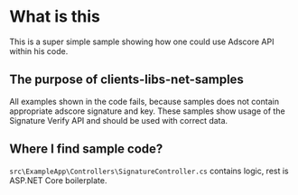 # What is this

This is a super simple sample showing how one could use Adscore API within his code.

## The purpose of clients-libs-net-samples

All examples shown in the code fails, because samples does not contain appropriate adscore signature and key.
These samples show usage of the Signature Verify API and should be used with correct data.

## Where I find sample code?

`src\ExampleApp\Controllers\SignatureController.cs` contains  logic, rest is ASP.NET Core boilerplate.